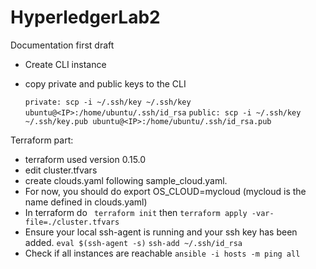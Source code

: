 # HyperledgerLab2

Documentation first draft

- Create CLI instance
- copy private and public keys to the CLI

  `private: scp -i ~/.ssh/key ~/.ssh/key ubuntu@<IP>:/home/ubuntu/.ssh/id_rsa`
  `public: scp -i ~/.ssh/key ~/.ssh/key.pub ubuntu@<IP>:/home/ubuntu/.ssh/id_rsa.pub`

Terraform part:

- terraform used version 0.15.0
- edit cluster.tfvars
- create clouds.yaml following sample_cloud.yaml.
- For now, you should do export OS_CLOUD=mycloud (mycloud is the name defined in clouds.yaml)
- In terraform do
  ` terraform init` then `terraform apply -var-file=./cluster.tfvars`
- Ensure your local ssh-agent is running and your ssh key has been added.
  `eval $(ssh-agent -s)`
  `ssh-add ~/.ssh/id_rsa`
- Check if all instances are reachable
  `ansible -i hosts -m ping all`
